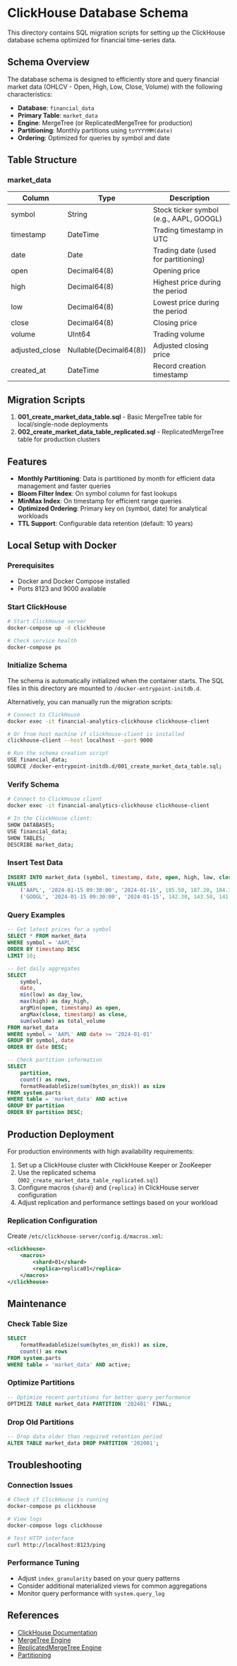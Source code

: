 # ClickHouse Database Schema

This directory contains SQL migration scripts for setting up the ClickHouse database schema optimized for financial time-series data.

## Schema Overview

The database schema is designed to efficiently store and query financial market data (OHLCV - Open, High, Low, Close, Volume) with the following characteristics:

- **Database**: `financial_data`
- **Primary Table**: `market_data`
- **Engine**: MergeTree (or ReplicatedMergeTree for production)
- **Partitioning**: Monthly partitions using `toYYYYMM(date)`
- **Ordering**: Optimized for queries by symbol and date

## Table Structure

### market_data

| Column | Type | Description |
|--------|------|-------------|
| symbol | String | Stock ticker symbol (e.g., AAPL, GOOGL) |
| timestamp | DateTime | Trading timestamp in UTC |
| date | Date | Trading date (used for partitioning) |
| open | Decimal64(8) | Opening price |
| high | Decimal64(8) | Highest price during the period |
| low | Decimal64(8) | Lowest price during the period |
| close | Decimal64(8) | Closing price |
| volume | UInt64 | Trading volume |
| adjusted_close | Nullable(Decimal64(8)) | Adjusted closing price |
| created_at | DateTime | Record creation timestamp |

## Migration Scripts

1. **001_create_market_data_table.sql** - Basic MergeTree table for local/single-node deployments
2. **002_create_market_data_table_replicated.sql** - ReplicatedMergeTree table for production clusters

## Features

- **Monthly Partitioning**: Data is partitioned by month for efficient data management and faster queries
- **Bloom Filter Index**: On symbol column for fast lookups
- **MinMax Index**: On timestamp for efficient range queries
- **Optimized Ordering**: Primary key on (symbol, date) for analytical workloads
- **TTL Support**: Configurable data retention (default: 10 years)

## Local Setup with Docker

### Prerequisites

- Docker and Docker Compose installed
- Ports 8123 and 9000 available

### Start ClickHouse

```bash
# Start ClickHouse server
docker-compose up -d clickhouse

# Check service health
docker-compose ps
```

### Initialize Schema

The schema is automatically initialized when the container starts. The SQL files in this directory are mounted to `/docker-entrypoint-initdb.d`.

Alternatively, you can manually run the migration scripts:

```bash
# Connect to ClickHouse
docker exec -it financial-analytics-clickhouse clickhouse-client

# Or from host machine if clickhouse-client is installed
clickhouse-client --host localhost --port 9000

# Run the schema creation script
USE financial_data;
SOURCE /docker-entrypoint-initdb.d/001_create_market_data_table.sql;
```

### Verify Schema

```bash
# Connect to ClickHouse client
docker exec -it financial-analytics-clickhouse clickhouse-client

# In the ClickHouse client:
SHOW DATABASES;
USE financial_data;
SHOW TABLES;
DESCRIBE market_data;
```

### Insert Test Data

```sql
INSERT INTO market_data (symbol, timestamp, date, open, high, low, close, volume)
VALUES 
    ('AAPL', '2024-01-15 09:30:00', '2024-01-15', 185.50, 187.20, 184.30, 186.80, 52000000),
    ('GOOGL', '2024-01-15 09:30:00', '2024-01-15', 142.30, 143.50, 141.80, 143.20, 28000000);
```

### Query Examples

```sql
-- Get latest prices for a symbol
SELECT * FROM market_data
WHERE symbol = 'AAPL'
ORDER BY timestamp DESC
LIMIT 10;

-- Get daily aggregates
SELECT 
    symbol,
    date,
    min(low) as day_low,
    max(high) as day_high,
    argMin(open, timestamp) as open,
    argMax(close, timestamp) as close,
    sum(volume) as total_volume
FROM market_data
WHERE symbol = 'AAPL' AND date >= '2024-01-01'
GROUP BY symbol, date
ORDER BY date DESC;

-- Check partition information
SELECT 
    partition,
    count() as rows,
    formatReadableSize(sum(bytes_on_disk)) as size
FROM system.parts
WHERE table = 'market_data' AND active
GROUP BY partition
ORDER BY partition DESC;
```

## Production Deployment

For production environments with high availability requirements:

1. Set up a ClickHouse cluster with ClickHouse Keeper or ZooKeeper
2. Use the replicated schema (`002_create_market_data_table_replicated.sql`)
3. Configure macros `{shard}` and `{replica}` in ClickHouse server configuration
4. Adjust replication and performance settings based on your workload

### Replication Configuration

Create `/etc/clickhouse-server/config.d/macros.xml`:

```xml
<clickhouse>
    <macros>
        <shard>01</shard>
        <replica>replica01</replica>
    </macros>
</clickhouse>
```

## Maintenance

### Check Table Size

```sql
SELECT 
    formatReadableSize(sum(bytes_on_disk)) as size,
    count() as rows
FROM system.parts
WHERE table = 'market_data' AND active;
```

### Optimize Partitions

```sql
-- Optimize recent partitions for better query performance
OPTIMIZE TABLE market_data PARTITION '202401' FINAL;
```

### Drop Old Partitions

```sql
-- Drop data older than required retention period
ALTER TABLE market_data DROP PARTITION '202001';
```

## Troubleshooting

### Connection Issues

```bash
# Check if ClickHouse is running
docker-compose ps clickhouse

# View logs
docker-compose logs clickhouse

# Test HTTP interface
curl http://localhost:8123/ping
```

### Performance Tuning

- Adjust `index_granularity` based on your query patterns
- Consider additional materialized views for common aggregations
- Monitor query performance with `system.query_log`

## References

- [ClickHouse Documentation](https://clickhouse.com/docs/)
- [MergeTree Engine](https://clickhouse.com/docs/en/engines/table-engines/mergetree-family/mergetree)
- [ReplicatedMergeTree Engine](https://clickhouse.com/docs/en/engines/table-engines/mergetree-family/replication)
- [Partitioning](https://clickhouse.com/docs/en/engines/table-engines/mergetree-family/custom-partitioning-key)
